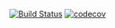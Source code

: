 [![Build Status](https://travis-ci.org/Stupnitskiy/Lab7_MPT.svg?branch=master)](https://travis-ci.org/Stupnitskiy/Lab7_MPT)
[![codecov](https://codecov.io/gh/Stupnitskiy/Lab7_MPT/branch/master/graph/badge.svg)](https://codecov.io/gh/Stupnitskiy/Lab7_MPT)